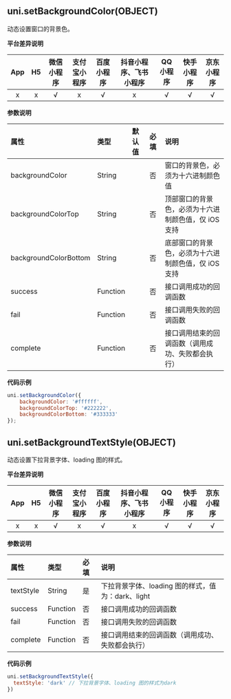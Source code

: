## uni.setBackgroundColor(OBJECT)

动态设置窗口的背景色。

**平台差异说明**

|App|H5|微信小程序|支付宝小程序|百度小程序|抖音小程序、飞书小程序|QQ小程序|快手小程序|京东小程序|
|:-:|:-:|:-:|:-:|:-:|:-:|:-:|:-:|:-:|
|x|x|√|x|√|x|√|√|√|

**参数说明**

|属性|类型|默认值|必填|说明|
|:-|:-|:-|:-|:-|
|backgroundColor|String||否|窗口的背景色，必须为十六进制颜色值|
|backgroundColorTop|String||否|顶部窗口的背景色，必须为十六进制颜色值，仅 iOS 支持|
|backgroundColorBottom|String||否|底部窗口的背景色，必须为十六进制颜色值，仅 iOS 支持|
|success|Function||否|接口调用成功的回调函数|
|fail|Function||否|接口调用失败的回调函数|
|complete|Function||否|接口调用结束的回调函数（调用成功、失败都会执行）|

**代码示例**

```javascript
uni.setBackgroundColor({
    backgroundColor: '#ffffff',
    backgroundColorTop: '#222222',
    backgroundColorBottom: '#333333'
});
```

## uni.setBackgroundTextStyle(OBJECT)

动态设置下拉背景字体、loading 图的样式。

**平台差异说明**

|App|H5|微信小程序|支付宝小程序|百度小程序|抖音小程序、飞书小程序|QQ小程序|快手小程序|京东小程序|
|:-:|:-:|:-:|:-:|:-:|:-:|:-:|:-:|:-:|
|x|x|√|x|√|x|√|√|√|

**参数说明**

|属性|类型|必填|说明|
|:-|:-|:-|:-|
|textStyle|String|是|下拉背景字体、loading 图的样式，值为：dark、light|
|success|Function|否|接口调用成功的回调函数|
|fail|Function|否|接口调用失败的回调函数|
|complete|Function|否|接口调用结束的回调函数（调用成功、失败都会执行）|

**代码示例**

```javascript
uni.setBackgroundTextStyle({
  textStyle: 'dark' // 下拉背景字体、loading 图的样式为dark
})
```
